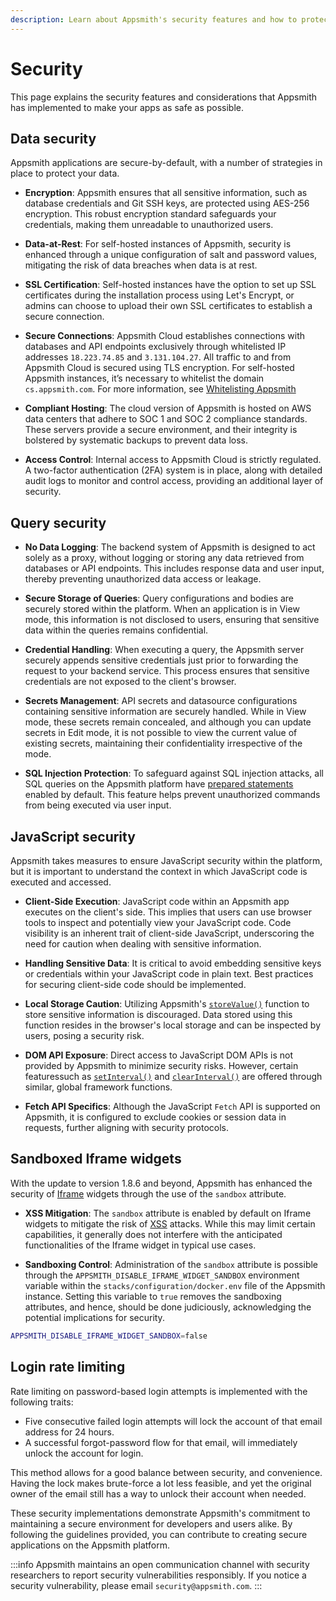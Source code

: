 ```yaml
---
description: Learn about Appsmith's security features and how to protect your data on the Appsmith platform.
---
```


# Security

This page explains the security features and considerations that Appsmith has implemented to make your apps as safe as possible.

## Data security

Appsmith applications are secure-by-default, with a number of strategies in place to protect your data.

- **Encryption**: Appsmith ensures that all sensitive information, such as database credentials and Git SSH keys, are protected using AES-256 encryption. This robust encryption standard safeguards your credentials, making them unreadable to unauthorized users.

- **Data-at-Rest**: For self-hosted instances of Appsmith, security is enhanced through a unique configuration of salt and password values, mitigating the risk of data breaches when data is at rest.

- **SSL Certification**: Self-hosted instances have the option to set up SSL certificates during the installation process using Let's Encrypt, or admins can choose to upload their own SSL certificates to establish a secure connection.

- **Secure Connections**: Appsmith Cloud establishes connections with databases and API endpoints exclusively through whitelisted IP addresses `18.223.74.85` and `3.131.104.27`. All traffic to and from Appsmith Cloud is secured using TLS encryption. For self-hosted Appsmith instances, it’s necessary to whitelist the domain `cs.appsmith.com`. For more information, see [Whitelisting Appsmith](/getting-started/setup/whitelisting-appsmith)

- **Compliant Hosting**: The cloud version of Appsmith is hosted on AWS data centers that adhere to SOC 1 and SOC 2 compliance standards. These servers provide a secure environment, and their integrity is bolstered by systematic backups to prevent data loss.

- **Access Control**: Internal access to Appsmith Cloud is strictly regulated. A two-factor authentication (2FA) system is in place, along with detailed audit logs to monitor and control access, providing an additional layer of security.

## Query security

- **No Data Logging**: The backend system of Appsmith is designed to act solely as a proxy, without logging or storing any data retrieved from databases or API endpoints. This includes response data and user input, thereby preventing unauthorized data access or leakage.

- **Secure Storage of Queries**: Query configurations and bodies are securely stored within the platform. When an application is in View mode, this information is not disclosed to users, ensuring that sensitive data within the queries remains confidential.

- **Credential Handling**: When executing a query, the Appsmith server securely appends sensitive credentials just prior to forwarding the request to your backend service. This process ensures that sensitive credentials are not exposed to the client's browser.

- **Secrets Management**: API secrets and datasource configurations containing sensitive information are securely handled. While in View mode, these secrets remain concealed, and although you can update secrets in Edit mode, it is not possible to view the current value of existing secrets, maintaining their confidentiality irrespective of the mode.

- **SQL Injection Protection**: To safeguard against SQL injection attacks, all SQL queries on the Appsmith platform have [prepared statements](/connect-data/concepts/dynamic-binding-in-queries#mustache-bindings-with-prepared-statements) enabled by default. This feature helps prevent unauthorized commands from being executed via user input.

## JavaScript security

Appsmith takes measures to ensure JavaScript security within the platform, but it is important to understand the context in which JavaScript code is executed and accessed.

- **Client-Side Execution**: JavaScript code within an Appsmith app executes on the client's side. This implies that users can use browser tools to inspect and potentially view your JavaScript code. Code visibility is an inherent trait of client-side JavaScript, underscoring the need for caution when dealing with sensitive information.

- **Handling Sensitive Data**: It is critical to avoid embedding sensitive keys or credentials within your JavaScript code in plain text. Best practices for securing client-side code should be implemented.

- **Local Storage Caution**: Utilizing Appsmith's [`storeValue()`](/reference/appsmith-framework/widget-actions/store-value) function to store sensitive information is discouraged. Data stored using this function resides in the browser's local storage and can be inspected by users, posing a security risk.

- **DOM API Exposure**: Direct access to JavaScript DOM APIs is not provided by Appsmith to minimize security risks. However, certain featuressuch as [`setInterval()`](/reference/appsmith-framework/widget-actions/intervals-time-events#setinterval) and [`clearInterval()`](/reference/appsmith-framework/widget-actions/intervals-time-events#clearinterval) are offered through similar, global framework functions.

- **Fetch API Specifics**: Although the JavaScript `Fetch` API is supported on Appsmith, it is configured to exclude cookies or session data in requests, further aligning with security protocols.

## Sandboxed Iframe widgets

With the update to version 1.8.6 and beyond, Appsmith has enhanced the security of [Iframe](/reference/widgets/iframe/) widgets through the use of the `sandbox` attribute.

- **XSS Mitigation**: The `sandbox` attribute is enabled by default on Iframe widgets to mitigate the risk of [XSS](https://en.wikipedia.org/wiki/Cross-site_scripting) attacks. While this may limit certain capabilities, it generally does not interfere with the anticipated functionalities of the Iframe widget in typical use cases.

- **Sandboxing Control**: Administration of the `sandbox` attribute is possible through the `APPSMITH_DISABLE_IFRAME_WIDGET_SANDBOX` environment variable within the `stacks/configuration/docker.env` file of the Appsmith instance. Setting this variable to `true` removes the sandboxing attributes, and hence, should be done judiciously, acknowledging the potential implications for security.

```sh
APPSMITH_DISABLE_IFRAME_WIDGET_SANDBOX=false
```

## Login rate limiting

Rate limiting on password-based login attempts is implemented with the following traits:

- Five consecutive failed login attempts will lock the account of that email address for 24 hours.
- A successful forgot-password flow for that email, will immediately unlock the account for login.

This method allows for a good balance between security, and convenience. Having the lock makes brute-force a lot less feasible, and yet the original owner of the email still has a way to unlock their account when needed.

These security implementations demonstrate Appsmith's commitment to maintaining a secure environment for developers and users alike. By following the guidelines provided, you can contribute to creating secure applications on the Appsmith platform.

:::info
Appsmith maintains an open communication channel with security researchers to report security vulnerabilities responsibly. If you notice a security vulnerability, please email `security@appsmith.com`.
:::

